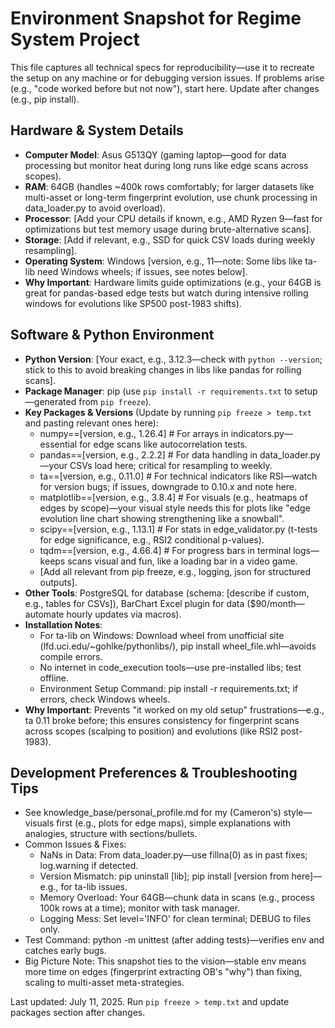 # Environment Snapshot for Regime System Project

This file captures all technical specs for reproducibility—use it to recreate the setup on any machine or for debugging version issues. If problems arise (e.g., "code worked before but not now"), start here. Update after changes (e.g., pip install).

## Hardware & System Details
- **Computer Model**: Asus G513QY (gaming laptop—good for data processing but monitor heat during long runs like edge scans across scopes).
- **RAM**: 64GB (handles ~400k rows comfortably; for larger datasets like multi-asset or long-term fingerprint evolution, use chunk processing in data_loader.py to avoid overload).
- **Processor**: [Add your CPU details if known, e.g., AMD Ryzen 9—fast for optimizations but test memory usage during brute-alternative scans].
- **Storage**: [Add if relevant, e.g., SSD for quick CSV loads during weekly resampling].
- **Operating System**: Windows [version, e.g., 11—note: Some libs like ta-lib need Windows wheels; if issues, see notes below].
- **Why Important**: Hardware limits guide optimizations (e.g., your 64GB is great for pandas-based edge tests but watch during intensive rolling windows for evolutions like SP500 post-1983 shifts).

## Software & Python Environment
- **Python Version**: [Your exact, e.g., 3.12.3—check with `python --version`; stick to this to avoid breaking changes in libs like pandas for rolling scans].
- **Package Manager**: pip (use `pip install -r requirements.txt` to setup—generated from `pip freeze`).
- **Key Packages & Versions** (Update by running `pip freeze > temp.txt` and pasting relevant ones here):
  - numpy==[version, e.g., 1.26.4]  # For arrays in indicators.py—essential for edge scans like autocorrelation tests.
  - pandas==[version, e.g., 2.2.2]  # For data handling in data_loader.py—your CSVs load here; critical for resampling to weekly.
  - ta==[version, e.g., 0.11.0]  # For technical indicators like RSI—watch for version bugs; if issues, downgrade to 0.10.x and note here.
  - matplotlib==[version, e.g., 3.8.4]  # For visuals (e.g., heatmaps of edges by scope)—your visual style needs this for plots like "edge evolution line chart showing strengthening like a snowball".
  - scipy==[version, e.g., 1.13.1]  # For stats in edge_validator.py (t-tests for edge significance, e.g., RSI2 conditional p-values).
  - tqdm==[version, e.g., 4.66.4]  # For progress bars in terminal logs—keeps scans visual and fun, like a loading bar in a video game.
  - [Add all relevant from pip freeze, e.g., logging, json for structured outputs].
- **Other Tools**: PostgreSQL for database (schema: [describe if custom, e.g., tables for CSVs]), BarChart Excel plugin for data ($90/month—automate hourly updates via macros).
- **Installation Notes**: 
  - For ta-lib on Windows: Download wheel from unofficial site (lfd.uci.edu/~gohlke/pythonlibs/), pip install wheel_file.whl—avoids compile errors.
  - No internet in code_execution tools—use pre-installed libs; test offline.
  - Environment Setup Command: pip install -r requirements.txt; if errors, check Windows wheels.
- **Why Important**: Prevents "it worked on my old setup" frustrations—e.g., ta 0.11 broke before; this ensures consistency for fingerprint scans across scopes (scalping to position) and evolutions (like RSI2 post-1983).

## Development Preferences & Troubleshooting Tips
- See knowledge_base/personal_profile.md for my (Cameron's) style—visuals first (e.g., plots for edge maps), simple explanations with analogies, structure with sections/bullets.
- Common Issues & Fixes:
  - NaNs in Data: From data_loader.py—use fillna(0) as in past fixes; log.warning if detected.
  - Version Mismatch: pip uninstall [lib]; pip install [version from here]—e.g., for ta-lib issues.
  - Memory Overload: Your 64GB—chunk data in scans (e.g., process 100k rows at a time); monitor with task manager.
  - Logging Mess: Set level='INFO' for clean terminal; DEBUG to files only.
- Test Command: python -m unittest (after adding tests)—verifies env and catches early bugs.
- Big Picture Note: This snapshot ties to the vision—stable env means more time on edges (fingerprint extracting OB's "why") than fixing, scaling to multi-asset meta-strategies.

Last updated: July 11, 2025. Run `pip freeze > temp.txt` and update packages section after changes.